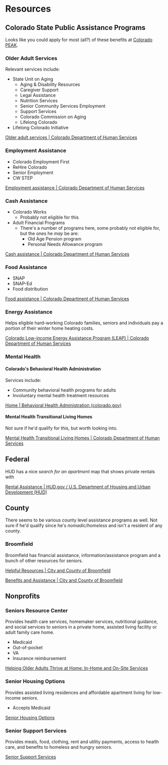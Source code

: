 # Resources

## Colorado State Public Assistance Programs 

Looks like you could apply for most (all?) of these benefits at [Colorado PEAK](https://peak.my.site.com/peak/s/peak-landing-page?language=en_US).

### Older Adult Services

Relevant services include:
- State Unit on Aging
	- Aging & Disability Resources
	- Caregiver Support
	- Legal Assistance
	- Nutrition Services
	- Senior Community Services Employment
	- Support Services
	- Colorado Commission on Aging
	- Lifelong Colorado
- Lifelong Colorado Initiative

[Older adult services | Colorado Department of Human Services](https://cdhs.colorado.gov/our-services/older-adult-services)

### Employment Assistance

- Colorado Employment First
- ReHire Colorado
- Senior Employment
- CW STEP

[Employment assistance | Colorado Department of Human Services](https://cdhs.colorado.gov/benefits-assistance/employment-assistance)

### Cash Assistance

- Colorado Works
	- Probably not eligible for this
- Adult Financial Programs
	- There's a number of programs here, some probably not eligible for, but the ones he *may* be are:
		- Old Age Pension program
		- Personal Needs Allowance program

[Cash assistance | Colorado Department of Human Services](https://cdhs.colorado.gov/benefits-assistance/cash-assistance)


### Food Assistance

- SNAP
- SNAP-Ed
- Food distribution

[Food assistance | Colorado Department of Human Services](https://cdhs.colorado.gov/benefits-assistance/food-assistance)



### Energy Assistance

Helps eligible hard-working Colorado families, seniors and individuals pay a portion of their winter home heating costs.

[Colorado Low-income Energy Assistance Program (LEAP) | Colorado Department of Human Services](https://cdhs.colorado.gov/leap)

### Mental Health

#### Colorado's Behavioral Health Administration

Services include:
- Community behavioral health programs for adults
- Involuntary mental health treatment resources

[Home | Behavioral Health Administration (colorado.gov)](https://bha.colorado.gov/)

#### Mental Health Transitional Living Homes

Not sure if he'd qualify for this, but worth looking into.

[Mental Health Transitional Living Homes | Colorado Department of Human Services](https://cdhs.colorado.gov/mental-health-transitional-living-homes)

## Federal

HUD has a nice *search for an apartment* map that shows private rentals with 

[Rental Assistance | HUD.gov / U.S. Department of Housing and Urban Development (HUD)](https://www.hud.gov/topics/rental_assistance)

## County 

There seems to be various county level assistance programs as well. Not sure if he'd qualify since he's *nomadic/homeless* and isn't a resident of any county. 

### Broomfield

Broomfield has financial assistance, information/assistance program and a bunch of other resources for seniors.

[Helpful Resources | City and County of Broomfield](https://www.broomfield.org/368/Helpful-Resources)

[Benefits and Assistance | City and County of Broomfield](https://www.broomfield.org/2952/Benefits-and-Assistance)



## Nonprofits

### Seniors Resource Center

Provides health care services, homemaker services, nutritional guidance, and social services to seniors in a private home, assisted living facility or adult family care home. 

- Medicaid
- Out-of-pocket
- VA
- Insurance reimbursement

[Helping Older Adults Thrive at Home: In-Home and On-Site Services](https://seniorsresourcecenter.org/)

### Senior Housing Options

Provides assisted living residences and affordable apartment living for low-income seniors.

- Accepts Medicaid

[Senior Housing Options](https://seniorhousingoptions.org/)

### Senior Support Services

Provides meals, food, clothing, rent and utility payments, access to health care, and benefits to homeless and hungry seniors.

[Senior Support Services](https://www.seniorsupportservices.org/)


<!--stackedit_data:
eyJoaXN0b3J5IjpbMTg3MjAxNjk3OSw0MTE3MDg4NTcsNDExNz
A4ODU3XX0=
-->